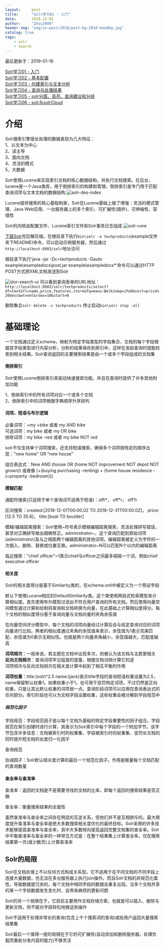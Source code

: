 ```yaml
---
layout:     post
title:      "Solr学习01 - 入门"
date:       2018-12-02
author:     "ZhouJ000"
header-img: "img/in-post/2018/post-bg-2018-headbg.jpg"
catalog: true
tags:
    - solr
    - search
--- 
```


<font id="last-updated">最后更新于：2019-01-16</font>

[Solr学习01 - 入门](https://zhouj000.github.io/2018/12/02/solr-1/)  
[Solr学习02 - 基本配置](https://zhouj000.github.io/2019/01/16/solr-2/)  
[Solr学习03 - 创建索引与文本分析](https://zhouj000.github.io/2019/01/18/solr-3/)  
[Solr学习04 - 查询与处理结果](https://zhouj000.github.io/2019/01/20/solr-4/)  
[Solr学习05 - solr分面、高亮、查询建议和分组](https://zhouj000.github.io/2019/01/22/solr-5/)  
[Solr学习06 - solr与solrCloud](https://zhouj000.github.io/2019/01/24/solr-6/)  



# 介绍

Solr搜索引擎擅长处理的数据表现为几大特征：  
1、以文本为中心  
2、读主导  
3、面向文档  
4、灵活的模式  
5、大数据

Solr使用Lucene来实现索引文档的核心数据结构，并执行文档搜索。在后台，lucene是一个Java类库，用于倒排索引的构建和管理，倒排索引是专门用于匹配查询词项与文本文档的数据结构
![solr-des-index](/img/in-post/2018/12/solr-des-index.png)

Lucene提供搜索的核心基础构架，Solr在Lucene基础上做了增强：灵活的模式管理、Java Web应用、一台服务器上的多个索引、可扩展性(插件)、可伸缩性、容错性

Solr的内核由配置文件、Lucene索引文件和Solr事务日志组成
![solr-core](/img/in-post/2018/12/solr-core.png)

[下载Solr](http://www.apache.org/dyn/closer.lua/lucene/solr/7.5.0)完后解压缩，在根目录下执行`bin\solr -e techproducts`(example文件夹下README)命令，可以启动示例服务器，然后通过`http://localhost:8983/solr`地址访问

根目录下执行‘java -jar -Dc=techproducts -Dauto example\exampledocs\post.jar example\exampledocs\*’命令可以通过HTTP POST方式把XML文档发送到Solr

![slor-search-ui](/img/in-post/2018/12/slor-search-ui.png)
可以看到查询表单的URL地址：`http://localhost:8983/solr/techproducts/select?df=text&fl=name,price,features,store&fq=manu:Belkin&q=iPod&sort=price%20desc&wt=xml&rows=10&start=0`

删除集合`solr delete -c techproducts`
停止启动`bin\solr stop -all`



# 基础理论

一个文档通过定义schema，映射为特定字段类型的字段集合，文档的每个字段根据其字段类型进行内容分析，分析的结果保存到索引中，这样在发起查询时就能检索到相关结果。Solr查询返回的主要搜索结果是由一个或多个字段组成的文档集

#### 倒排索引

Solr使用Lucene倒排索引来驱动快速搜索功能，并且在查询时提供了许多其他附加功能

1、倒排索引中的所有词项对应一个或多个文档  
2、倒排索引中的词项根据字典顺序升序排列

#### 词项、短语与布尔逻辑

必备词项：+my +bike 或者 my AND bike  
可选词项：my bike 或者 my OR bike  
排除词项：my bike -red 或者 my bike NOT red

solr不仅支持单个词项搜索，还支持短语搜索，确保多个词项按特定的顺序出现："new home" OR "new house"

组合表达式：New AND (house OR (home NOT improvement NOT depot NOT grown)) 或者像 (+(buying purchasing -renting) + (home house residence -(+property -bedroom)))

#### 模糊匹配

通配符搜索(只适用于单个查询词不适用于短语)：offi*， off*r， off?r

区间搜索：created:[2018-12-01T00:00.0Z TO 2018-12-31T00:00.0Z]， price:[12.5 TO 35.6]， title:[boat TO boulder]

模糊/编辑距离搜索：Solr使用~符号表示模糊编辑距离搜索，灵活处理拼写错误，甚至对正确拼写做出细微修正。administrator~，这个查询匹配到原始词项(administrator)及与之相距两个编辑距离的其他词项。编辑距离被定义为字符的一次插入、删除、替换或位置互换。administrator~N可以匹配N个以内的编辑距离

临近搜索："chief officer"~1表示chief与officer之间最多相隔一个词，例如chief executive officer

#### 相关度

Solr的相关度得分是基于Similarity类的，在schema.xml中被定义为一个预设字段

默认下使用Lucene相应的DefaultSimilarity类。这个类使用两段式检索模型来计算相似度。首先使用布尔模型过滤出不符合用户查询的所有文档。然后使用向量空间模型通过计算和绘制将查询和文档转换为向量，在此基础上计算相似度得分。每个文档的相似度得分基于查询向量与文档向量的夹角余弦值

在向量空间评分模型中，每个文档的词项向量经过计算后会与给定查询对应的词项向量进行比较。两者的相似度通过夹角的余弦值来表示，余弦值为1表示完美匹配，余弦值为0表示无相似性。也就是两个向量夹角越小，余弦值越大，匹配度越高

**词项频次**：一般来说，若主题在文档中出现多次，则被认为该文档与主题更相关  
**反向文档频次**：查询词项罕见程度的度量，根据文档词频计算它的逆  
词项频次与反向文档频次在相关度计算中起到了相互平衡的作用

**词项权重**：title:(solr)^2.5 name:(jack)表示title字段的查询短语权重设置为2.5，name保留默认权重1。如果权重小于1，也可用于惩罚特定词项，不过仍然是正向权重，只是让其比默认权重的词项弱一点。查询阶段词项可以应用在查询表达式的任何部分。索引阶段也可以为文档字段设置权重，这些权重会被分解到字段规范中

##### 规范化因子

字段规范：字段规范因子是以每个文档为基础的特定字段重要性的因子组合。字段规范在索引创建时进行计算，其表示为Solr索引中每个字段的一个附加字节。该字节包含许多信息：文档被索引时的权重集、字段被索引时的权重集、惩罚长文档的同时提升短文档的长度归一化因子

查询规范

协调因子：Solr默认相关度计算的最后一个规范化因子。作用是衡量每个文档匹配的查询数量

#### 查全率与查准率

查准率：返回的文档是不是需要寻找的文档的比率，即每个返回的搜索结果是否正确

查全率：衡量搜索结果的全面性

虽然查准率与查全率之间存在明显的互逆关系，但他们并不是互相排斥的。最大限度提升查准率与查全率是绝大多数搜索相关度优化的最终目标。Solr采用的许多技术能够提高查准率与查全率，其中大多数倾向提高返回完整文档集的查全率。Solr中平衡查准率与查全率的一种常见方式是：在整个结果集上计算查全率，仅在搜索结果第一页(或少数页)上计算查准率


## Solr的局限

Solr在文档处理上不以任何方式构成关系型。它不适用于在不同文档的不同字段上连接大量数据，也无法在多台服务器上执行join操作。而且Solr文档的非规范化属性，导致数据是冗余的，每个文档中相同字段的数据会重复出现。当多个文档共享的某一个字段数据发生变化时，会带来麻烦的更新问题

Solr的另一个局限在于，它目前主要用作文档存储方案，也就是可以插入、删除与更新文档，但不能对字段轻松地做这些操作

Solr不适用于处理非常长的查询(包含上千个搜索词的查询)或给用户返回大量搜索结果集

Solr最后一个值得一提的局限在于它的可扩展性(自动添加和删除服务器，处理负载而重新分发内容的能力)不够灵活

